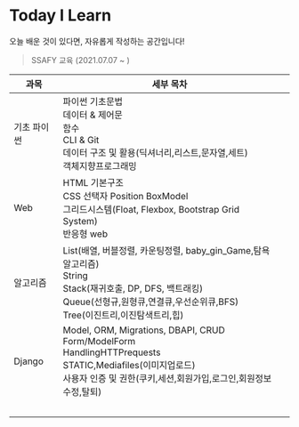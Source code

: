 # Today I Learn

오늘 배운 것이 있다면, 자유롭게 작성하는 공간입니다!

>  SSAFY 교육 (2021.07.07 ~ )

| 과목        | 세부 목차                                                    |      |
| ----------- | ------------------------------------------------------------ | ---- |
| 기초 파이썬 | 파이썬 기초문법<br />데이터 & 제어문<br />함수<br />CLI & Git<br />데이터 구조 및 활용(딕셔너리,리스트,문자열,세트)<br />객체지향프로그래밍 |      |
| Web         | HTML 기본구조<br />CSS 선택자 Position BoxModel<br />그리드시스템(Float, Flexbox, Bootstrap Grid System)<br />반응형 web |      |
| 알고리즘    | List(배열, 버블정렬, 카운팅정렬, baby_gin_Game,탐욕 알고리즘)<br />String <br />Stack(재귀호출, DP, DFS, 백트래킹)<br />Queue(선형규,원형큐,연결큐,우선순위큐,BFS)<br />Tree(이진트리,이진탐색트리,힙) |      |
| Django      | Model, ORM, Migrations, DBAPI, CRUD<br />Form/ModelForm<br />HandlingHTTPrequests<br />STATIC,Mediafiles(이미지업로드)<br />사용자 인증 및 권한(쿠키,세션,회원가입,로그인,회원정보수정,탈퇴) |      |
|             |                                                              |      |
|             |                                                              |      |
|             |                                                              |      |
|             |                                                              |      |
|             |                                                              |      |

